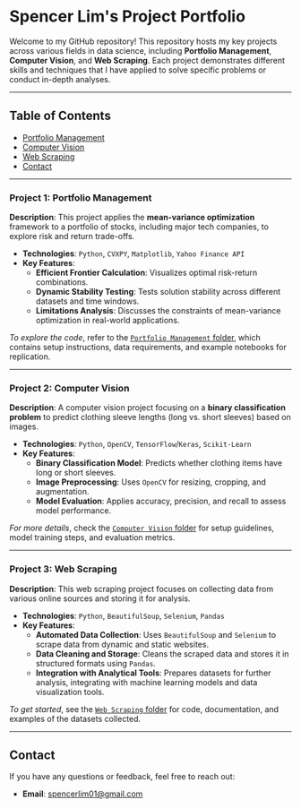# **Spencer Lim's Project Portfolio**

Welcome to my GitHub repository! This repository hosts my key projects across various fields in data science, including **Portfolio Management**, **Computer Vision**, and **Web Scraping**. Each project demonstrates different skills and techniques that I have applied to solve specific problems or conduct in-depth analyses.

---

## **Table of Contents**

- [Portfolio Management](#portfolio-management)
- [Computer Vision](#computer-vision)
- [Web Scraping](#web-scraping)
- [Contact](#contact)

---

### **Project 1: Portfolio Management**

**Description**: This project applies the **mean-variance optimization** framework to a portfolio of stocks, including major tech companies, to explore risk and return trade-offs.

- **Technologies**: `Python`, `CVXPY`, `Matplotlib`, `Yahoo Finance API`
- **Key Features**:
  - **Efficient Frontier Calculation**: Visualizes optimal risk-return combinations.
  - **Dynamic Stability Testing**: Tests solution stability across different datasets and time windows.
  - **Limitations Analysis**: Discusses the constraints of mean-variance optimization in real-world applications.

*To explore the code*, refer to the [`Portfolio Management` folder](./PortfolioManagement), which contains setup instructions, data requirements, and example notebooks for replication.

---

### **Project 2: Computer Vision**

**Description**: A computer vision project focusing on a **binary classification problem** to predict clothing sleeve lengths (long vs. short sleeves) based on images.

- **Technologies**: `Python`, `OpenCV`, `TensorFlow`/`Keras`, `Scikit-Learn`
- **Key Features**:
  - **Binary Classification Model**: Predicts whether clothing items have long or short sleeves.
  - **Image Preprocessing**: Uses `OpenCV` for resizing, cropping, and augmentation.
  - **Model Evaluation**: Applies accuracy, precision, and recall to assess model performance.

*For more details*, check the [`Computer Vision` folder](./ComputerVision) for setup guidelines, model training steps, and evaluation metrics.

---

### **Project 3: Web Scraping**

**Description**: This web scraping project focuses on collecting data from various online sources and storing it for analysis.

- **Technologies**: `Python`, `BeautifulSoup`, `Selenium`, `Pandas`
- **Key Features**:
  - **Automated Data Collection**: Uses `BeautifulSoup` and `Selenium` to scrape data from dynamic and static websites.
  - **Data Cleaning and Storage**: Cleans the scraped data and stores it in structured formats using `Pandas`.
  - **Integration with Analytical Tools**: Prepares datasets for further analysis, integrating with machine learning models and data visualization tools.

*To get started*, see the [`Web Scraping` folder](./WebScraping) for code, documentation, and examples of the datasets collected.

---

## **Contact**

If you have any questions or feedback, feel free to reach out:

- **Email**: spencerlim01@gmail.com
